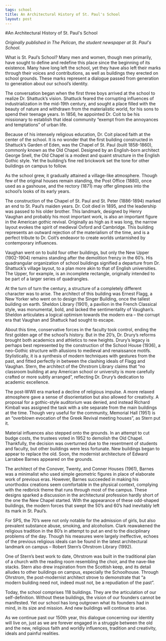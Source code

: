```yaml
--- 
tags: school
title: An Architectural History of St. Paul's School
layout: post
---
```


#An Architectural History of St. Paul's School

_Originally published in The Pelican, the student newspaper at St. Paul's School._

What is St. Paul’s School? Many men and women, though men primarily, have sought to define and redefine this place since the beginning of its existence. Many have long left the school, yet they have also left their marks through their voices and contributions, as well as buildings they erected on school grounds. These marks represent a dialogue passed from generation to generation about our school’s identity. 

The conversation began when the first three boys arrived at the school to realize Dr. Shattuck’s vision. Shattuck feared the corrupting influences of industrialization in the mid-19th century, and sought a place filled with the beauty of nature and withdrawn from the materialistic world, for his sons to spend their teenage years. In 1856, he appointed Dr. Coit to be his missionary to establish that ideal community “exempt from the annoyances and temptations” of urban life. 

Because of his intensely religious education, Dr. Coit placed faith at the center of the school. It is no wonder that the first building constructed in Shattuck’s Garden of Eden, was the Chapel of St. Paul (built 1858-1860), commonly known as the Old Chapel. Designed by an English-born architect George Snell, the Old Chapel is a modest and quaint structure in the English Gothic style. Yet the building’s fine red brickwork set the tone for other buildings on campus to follow. 

As the school grew, it gradually attained a village-like atmosphere. Though few of the original houses remain standing, the Post Office (1880), once used as a gashouse, and the rectory (1871) may offer glimpses into the school’s looks of its early years. 

The construction of the Chapel of St. Paul and St. Peter (1886-1894) marked an end to St. Paul’s maiden years. Dr. Coit died in 1895, and the leadership was passed to his older brother. This landmark, designed by Henry Vaughan and probably his most important work, is also an important figure in the American gothic revival. Originally as high as it was long, the narrow layout evokes the spirit of medieval Oxford and Cambridge. This building represents an outward rejection of the materialism of the time, and is a perfect tribute to Dr. Coit’s endeavor to create worlds untarnished by contemporary influences. 

Vaughan went on to build four other buildings, but only the New Upper (1902-1904) remains standing after the demolition frenzy in the 60’s. His quadrangular organization of school buildings signified a departure from Dr. Shattuck’s village layout, to a plan more akin to that of English universities. The Upper, for example, is an incomplete rectangle, originally intended to be part of a larger series of quadrangles.

At the turn of turn the century, a structure of a completely different character was to arise. The architect of this building was Ernest Flagg, a New Yorker who went on to design the Singer Building, once the tallest building on earth. Sheldon Library (1901), a pavilion in the French Classical style, was monumental, bold, and lacked the sentimentality of Vaughan’s. Sheldon articulates a logical optimism towards the modern era – the corrupt era that Vaughan and Shattuck had sought to escape.

About this time, conservative forces in the faculty took control, ending the first golden age of the school’s history. But in the 20’s, Dr. Drury’s reforms brought both academics and athletics to new heights. Drury’s legacy is perhaps best represented by the construction of the School House (1936), a neo-Gothic structure with allusions to medieval and renaissance motifs. Stylistically, it is a synthesis of modern techniques with gestures from the past, and fitted perfectly in between the clashing ideals of Flagg and Vaughan. Stern, the architect of the Ohrstrom Library claims that “no classroom building at any American school or university is more carefully crafted or more subtly arranged”, reflecting Dr. Drury’s dedication to academic excellence.

The post-WWII era marked a decline of religious impulse. A more relaxed atmosphere gave a sense of disorientation but also allowed for creativity. A proposal for a gothic-style auditorium was denied, and instead Richard Kimball was assigned the task with a site separate from the main buildings at the time. Though very useful for the community, Memorial Hall (1951) is an “overblown evocation of the Greek Revival meeting houses”, as Stern put it.

Material influences also stepped onto the grounds. In an attempt to cut budge costs, the trustees voted in 1952 to demolish the Old Chapel. Thankfully, the decision was overturned due to the resentment of students and faculty, but other buildings were less fortunate. New buildings began to appear to replace the old. Soon, the modernist architecture of Edward Larrabee Barnes appeared on the grounds. 

The architect of the Conover, Twenty, and Conner Houses (1961), Barnes was a minimalist who used simple geometric figures in place of elaborate work of previous eras. However, Barnes succeeded in making his unorthodox creations seem comfortable in the physical context, complying with the redbrick theme that runs through most of the campus. These designs sparked a discussion in the architectural profession hardly short of the one the New Chapel started. With the appearance of these odd-shaped buildings, the modern forces that swept the 50’s and 60’s had inevitably left its mark in St. Paul’s.  

For SPS, the 70’s were not only notable for the admission of girls, but also prevalent substance abuse, smoking, and alcoholism. Clark reawakened the religious tradition in the 80’s in attempt to put an end to the disciplinary problems of the day. Though his measures were largely ineffective, echoes of the previous religious ideals can be found in the latest architectural landmark on campus – Robert Stern’s Ohrstrom Library (1992). 

One of Stern’s best work to date, Ohrstrom was built in the traditional plan of a church with the reading room resembling the choir, and the nave-like stacks. Stern also drew inspiration from the Scottish keep, and its detail alludes to other buildings on campus, especially the Schoolhouse.  Through Ohrstrom, the post-modernist architect strove to demonstrate that “a modern building need not, indeed must not, be a repudiation of the past”. 

Today, the school comprises 118 buildings. They are the articulation of our self-definition. Without these buildings, the vision of our founders cannot be manifested. Yet our school has long outgrown what its founders had in mind, in its size and mission. And new buildings will continue to arise. 

As we continue past our 150th year, this dialogue concerning our identity will live on, just as we are forever engaged in a struggle between the old and the new, religious faith and worldly influences, tradition and creativity, ideals and painful realities.
